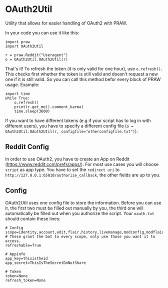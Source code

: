 # OAuth2Util
Utility that allows for easier handling of OAuth2 with PRAW.

In your code you can use it like this:

	import praw
	import OAuth2Util

	r = praw.Reddit("Useragent")
	o = OAuth2Util.OAuth2Util(r)

That's it! To refresh the token (it is only valid for one hour), use `o.refresh()`. This checks first whether the token is still valid and doesn't request a new one if it is still valid. So you can call this method befor every block of PRAW usage. Example:

	import time
	while True:
		o.refresh()
		print(r.get_me().comment_karma)
		time.sleep(3600)

If you want to have different tokens (e.g if your script has to log in with different users), you have to specify a different config file (`o = OAuth2Util.OAuth2Util(r, configfile="otherconfigfile.txt")`).

## Reddit Config
In order to use OAuth2, you have to create an App on Reddit (https://www.reddit.com/prefs/apps/). For most use cases you will choose `script` as app type. You have to set the `redirect uri` to `http://127.0.0.1:65010/authorize_callback`, the other fields are up to you.

## Config
OAuth2Util uses one config file to store the information. Before you can use it, the first two must be filled out manually by you, the third one will automatically be filled out when you authorize the script. Your `oauth.txt` should contain these lines:
	
	# Config 
	scope=identity,account,edit,flair,history,livemanage,modconfig,modflair,modlog,modothers,modposts,modself,modwiki,mysubreddits,privatemessages,read,report,save,submit,subscribe,vote,wikiedit,wikiread # These grant the bot to every scope, only use those you want it to access.
	refreshable=True

	# Appinfo
	app_key=thisistheid
	app_secret=ThisIsTheSecretDoNotShare

	# Token
	token=None
	refresh_token=None

